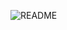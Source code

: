 ![README](https://github.com/postpascal/MachineLearningSteps/blob/master/MNIST_CrossEntropySoftmax/weightsupdate.png)